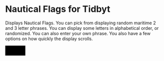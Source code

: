 # Nautical Flags for Tidbyt

Displays Nautical Flags. You can pick from displaying random maritime 2 and 3 letter phrases. You can display some letters in alphabetical order, or randomized. You can also enter your own phrase.
You also have a few options on how quickly the display scrolls. 

![Nautical Flags for Tidbyt](nauticalflags.webp)

